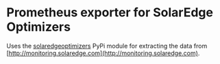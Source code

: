# Prometheus exporter for SolarEdge Optimizers

Uses the [solaredgeoptimizers](https://pypi.org/project/solaredgeoptimizers/) PyPi module for extracting the data from [http://monitoring.solaredge.com](http://monitoring.solaredge.com).
